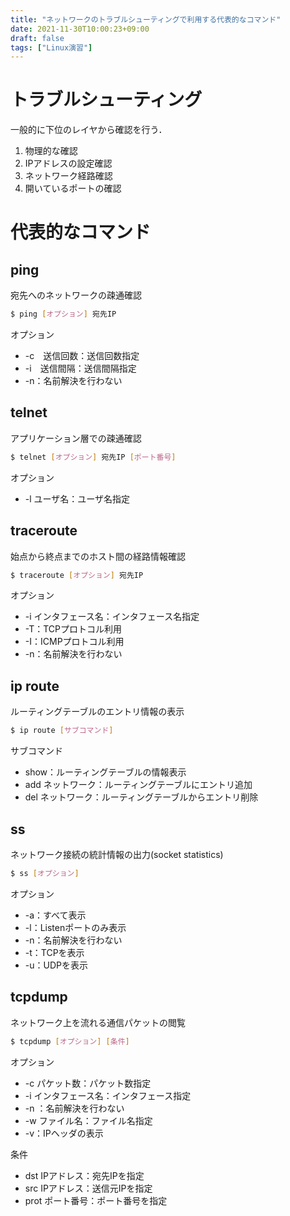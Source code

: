 ```yaml
---
title: "ネットワークのトラブルシューティングで利用する代表的なコマンド"
date: 2021-11-30T10:00:23+09:00
draft: false
tags: ["Linux演習"] 
---
```

<!--more-->
# トラブルシューティング
一般的に下位のレイヤから確認を行う．
1. 物理的な確認
2. IPアドレスの設定確認
3. ネットワーク経路確認
4. 開いているポートの確認

# 代表的なコマンド
## ping
宛先へのネットワークの疎通確認

```bash
$ ping [オプション] 宛先IP
```

オプション
- -c　送信回数：送信回数指定
- -i　送信間隔：送信間隔指定
- -n：名前解決を行わない

## telnet
アプリケーション層での疎通確認

```bash
$ telnet [オプション] 宛先IP [ポート番号]
```

オプション
- -l ユーザ名：ユーザ名指定

## traceroute
始点から終点までのホスト間の経路情報確認

```bash
$ traceroute [オプション] 宛先IP
```

オプション
- -i インタフェース名：インタフェース名指定
- -T：TCPプロトコル利用
- -I：ICMPプロトコル利用
- -n：名前解決を行わない

## ip route
ルーティングテーブルのエントリ情報の表示

```bash
$ ip route [サブコマンド]
```

サブコマンド
- show：ルーティングテーブルの情報表示
- add ネットワーク：ルーティングテーブルにエントリ追加
- del ネットワーク：ルーティングテーブルからエントリ削除

## ss
ネットワーク接続の統計情報の出力(socket statistics)

```bash
$ ss [オプション]
```

オプション
- -a：すべて表示
- -l：Listenポートのみ表示
- -n：名前解決を行わない
- -t：TCPを表示
- -u：UDPを表示

## tcpdump
ネットワーク上を流れる通信パケットの閲覧

```bash
$ tcpdump [オプション] [条件]
```

オプション
- -c パケット数：パケット数指定
- -i インタフェース名：インタフェース指定
- -n ：名前解決を行わない
- -w ファイル名：ファイル名指定
- -v：IPヘッダの表示  

条件
- dst IPアドレス：宛先IPを指定
- src IPアドレス：送信元IPを指定
- prot ポート番号：ポート番号を指定
